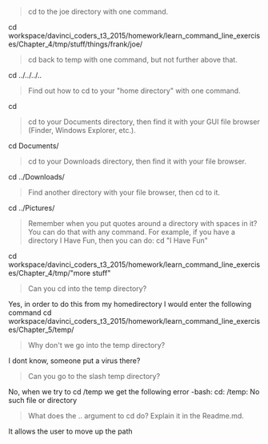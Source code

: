 > cd to the joe directory with one command.

cd workspace/davinci_coders_t3_2015/homework/learn_command_line_exercises/Chapter_4/tmp/stuff/things/frank/joe/

> cd back to temp with one command, but not further above that.

cd ../../../..

> Find out how to cd to your "home directory" with one command.
 
cd  
  
> cd to your Documents directory, then find it with your GUI file browser (Finder, Windows Explorer, etc.).
  
cd Documents/
  
> cd to your Downloads directory, then find it with your file browser.

cd ../Downloads/

> Find another directory with your file browser, then cd to it.

cd ../Pictures/

> Remember when you put quotes around a directory with spaces in it? You can do that with any command. For example, if you have a directory I Have Fun, then you can do: cd "I Have Fun"

cd workspace/davinci_coders_t3_2015/homework/learn_command_line_exercises/Chapter_4/tmp/"more stuff"

> Can you cd into the temp directory?

Yes, in order to do this from my homedirectory I would enter the following command
cd workspace/davinci_coders_t3_2015/homework/learn_command_line_exercises/Chapter_5/temp/

> Why don't we go into the temp directory?

I dont know, someone put a virus there?

> Can you go to the slash temp directory?

No, when we try to cd /temp we get the following error
-bash: cd: /temp: No such file or directory

>What does the .. argument to cd do? Explain it in the Readme.md.

It allows the user to move up the path
